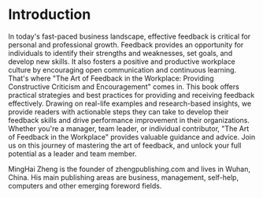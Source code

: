 # Introduction

In today's fast-paced business landscape, effective feedback is critical for personal and professional growth. Feedback provides an opportunity for individuals to identify their strengths and weaknesses, set goals, and develop new skills. It also fosters a positive and productive workplace culture by encouraging open communication and continuous learning. That's where "The Art of Feedback in the Workplace: Providing Constructive Criticism and Encouragement" comes in. This book offers practical strategies and best practices for providing and receiving feedback effectively. Drawing on real-life examples and research-based insights, we provide readers with actionable steps they can take to develop their feedback skills and drive performance improvement in their organizations. Whether you're a manager, team leader, or individual contributor, "The Art of Feedback in the Workplace" provides valuable guidance and advice. Join us on this journey of mastering the art of feedback, and unlock your full potential as a leader and team member.


MingHai Zheng is the founder of zhengpublishing.com and lives in Wuhan, China. His main publishing areas are business, management, self-help, computers and other emerging foreword fields.
